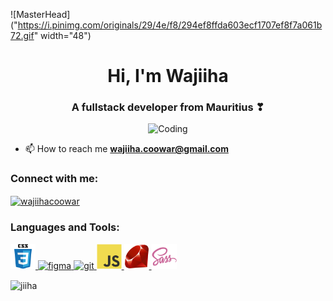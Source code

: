 ![MasterHead]("https://i.pinimg.com/originals/29/4e/f8/294ef8ffda603ecf1707ef8f7a061b72.gif" width="48")
<h1 align="center">Hi, I'm Wajiiha</h1>
<h3 align="center">A fullstack developer from Mauritius ❣</h3>
<p align="center">
 <img alt="Coding" width="200" src="https://i.pinimg.com/originals/a6/1f/a9/a61fa9cd9ceea378758a639416afe711.gif">
</p>

- 📫 How to reach me **wajiiha.coowar@gmail.com**

<h3 align="left">Connect with me:</h3>
<p align="left">
<a href="https://linkedin.com/in/wajiihacoowar" target="blank"><img align="center" src="https://raw.githubusercontent.com/rahuldkjain/github-profile-readme-generator/master/src/images/icons/Social/linked-in-alt.svg" alt="wajiihacoowar" height="30" width="40" /></a>
</p>

<h3 align="left">Languages and Tools:</h3>
<p align="left"> <a href="https://www.w3schools.com/css/" target="_blank" rel="noreferrer"> <img src="https://raw.githubusercontent.com/devicons/devicon/master/icons/css3/css3-original-wordmark.svg" alt="css3" width="40" height="40"/> </a> <a href="https://www.figma.com/" target="_blank" rel="noreferrer"> <img src="https://www.vectorlogo.zone/logos/figma/figma-icon.svg" alt="figma" width="40" height="40"/> </a> <a href="https://git-scm.com/" target="_blank" rel="noreferrer"> <img src="https://www.vectorlogo.zone/logos/git-scm/git-scm-icon.svg" alt="git" width="40" height="40"/> </a> <a href="https://developer.mozilla.org/en-US/docs/Web/JavaScript" target="_blank" rel="noreferrer"> <img src="https://raw.githubusercontent.com/devicons/devicon/master/icons/javascript/javascript-original.svg" alt="javascript" width="40" height="40"/> </a> <a href="https://www.ruby-lang.org/en/" target="_blank" rel="noreferrer"> <img src="https://raw.githubusercontent.com/devicons/devicon/master/icons/ruby/ruby-original.svg" alt="ruby" width="40" height="40"/> </a> <a href="https://sass-lang.com" target="_blank" rel="noreferrer"> <img src="https://raw.githubusercontent.com/devicons/devicon/master/icons/sass/sass-original.svg" alt="sass" width="40" height="40"/> </a> </p>

<p><img align="center" src="https://github-readme-stats.vercel.app/api/top-langs?username=jiiha&show_icons=true&locale=en&layout=compact" alt="jiiha" /></p>
